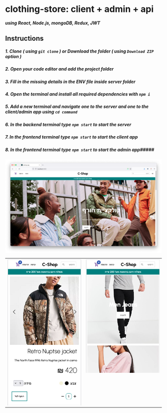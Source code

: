 # clothing-store: client + admin + api

***using React, Node.js, mongoDB, Redux, JWT***

## Instructions
##### 1. Clone ***( using `git clone` )*** or Download the folder ***( using ***`Download ZIP`*** option )*** #####
##### 2. Open your code editor and add the project folder #####
##### 3. Fill in the missing details in the ENV file inside server folder #####
##### 4. Open the terminal and install all required dependencies with ***`npm i`*** #####
##### 5. Add a new terminal and navigate one to the server and one to the client/admin app using ***`cd command`*** #####
##### 6. In the backend terminal type ***`npm start`*** to start the server #####
##### 7. In the frontend terminal type ***`npm start`*** to start the client app #####
##### 8. In the frontend terminal type ***`npm start`*** to start the admin app#####

<img src="screenshots/Screen Shot 2022-01-23 at 1.54.55.png" >
<table>

  <tr>
    <td valign="top" ><img src="screenshots/Screen Shot 2022-01-23 at 1.59.41.png" ></td>
    <td valign="top" ><img src="screenshots/Screen Shot 2022-01-23 at 1.59.02.png" ></td>

  </tr>
 </table>


